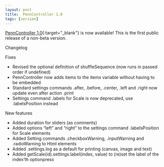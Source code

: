 ```yaml
---
layout: post
title:  PennController 1.0
tags: [version]
---
```


[PennController 1.0](https://github.com/PennController/penncontroller/tree/master/releases/1.0){:target="_blank"} is now available! This is the first public release of a non-beta version.


Changelog

Fixes
+ Revised the optional definition of shuffleSequence (now runs in passed order if undefined)
+ PennController now adds items to the items variable without having to be embedded
+ Standard settings commands .after, .before, .center, .left and .right now update even after action .print
+ Settings command .labels for Scale is now deprecated, use .labelsPosition instead

New features
+ Added duration for sliders (as comments)
+ Added options “left” and “right” to the settings command .labelsPosition for Scale elements
+ Added Setting commands .checkboxWarning, .inputWarning and .radioWarning to Html elements
+ Added .settings.log as a default for printing (canvas, image and text)
+ Added getScale(id).settings.label(index, value) to (re)set the label of the index‘th optionpress
